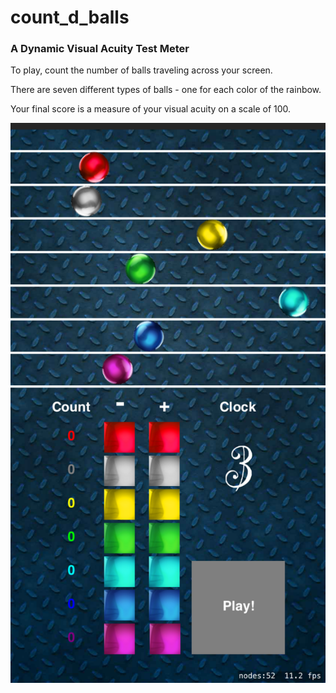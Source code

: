 # count_d_balls
### A Dynamic Visual Acuity Test Meter

To play, count the number of balls traveling across your screen.

There are seven different types of balls - one for each color of the rainbow.

Your final score is a measure of your visual acuity on a scale of 100.

<img src ="Simulator%20Screen%20Shot%20-%20iPhone%208%20Plus%20-%202020-09-26%20at%2019.27.49.png"></a>
